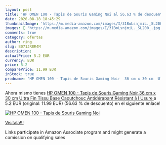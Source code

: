```yaml
---
layout: post
title: 'HP OMEN 100 - Tapis de Souris Gaming Noi al 56.63 % de descuento'
date: 2020-08-18 18:45:29
thumbnailImage: 'https://m.media-amazon.com/images/I/31BoLsnjmiL._SL200_.jpg'
images: [ 'https://m.media-amazon.com/images/I/31BoLsnjmiL._SL200_.jpg' ]
comments: true
category: ofertas
author: ring
slug: B071JR8R4M
description:
actualPrice: 5.2 EUR
currency: EUR
price: 5.2
comparePrice: 11.99 EUR
inStock: true
prodname: 'HP OMEN 100 - Tapis de Souris Gaming Noir  36 cm x 30 cm  Ultra Fin  Tissu  Base Caoutchouc Antidérapant  Résistant à l Usure '
---
```


Ahora mismo tienes [HP OMEN 100 - Tapis de Souris Gaming Noir  36 cm x 30 cm  Ultra Fin  Tissu  Base Caoutchouc Antidérapant  Résistant à l Usure ](https://www.amazon.fr/dp/B071JR8R4M/?tag=tolees0d-21) a 5.2 EUR (original: 11.99 EUR) (56.63 %  de descuento) en el siguiente enlace!

[![HP OMEN 100 - Tapis de Souris Gaming Noi](https://m.media-amazon.com/images/I/31BoLsnjmiL._SL200_.jpg)](https://www.amazon.fr/dp/B071JR8R4M/?tag=tolees0d-21)

[Visítala!!!](https://www.amazon.fr/dp/B071JR8R4M/?tag=tolees0d-21)

Links participate in Amazon Associate program and might generate a comission on qualifying sales
